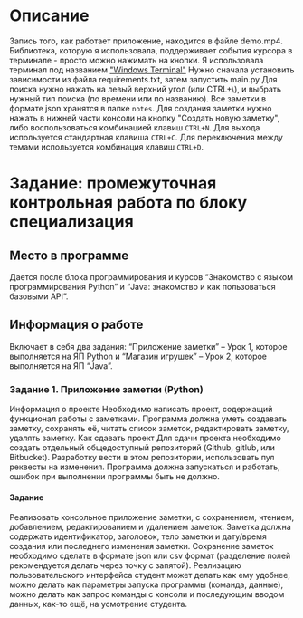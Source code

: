 # Описание
Запись того, как работает приложение, находится в файле demo.mp4.
Библиотека, которую я использовала, поддерживает события курсора
в терминале - просто можно нажимать на кнопки. Я использовала
терминал под названием ["Windows Terminal"](https://www.microsoft.com/store/productId/9N0DX20HK701)
Нужно сначала установить зависимости из файла requirements.txt, затем запустить main.py
Для поиска нужно нажать на левый верхний угол (или CTRL+\\), и выбрать нужный тип поиска
(по времени или по названию). Все заметки в формате json хранятся в папке `notes`.
Для создания заметки нужно нажать в нижней части консоли на кнопку "Создать новую заметку",
либо воспользоваться комбинацией клавиш `CTRL+N`. Для выхода используется стандартная
клавиша `CTRL+C`. Для переключения между темами используется комбинация клавиш `CTRL+D`.

# Задание: промежуточная контрольная работа по блоку специализация
## Место в программе
Дается после блока программирования и курсов “Знакомство с языком
программирования Python” и “Java: знакомство и как пользоваться
базовыми API”.
## Информация о работе
Включает в себя два задания: “Приложение заметки” – Урок 1, которое
выполняется на ЯП Python и “Магазин игрушек” – Урок 2, которое
выполняется на ЯП “Java”.
### Задание 1. Приложение заметки (Python)
Информация о проекте
Необходимо написать проект, содержащий функционал работы с заметками.
Программа должна уметь создавать заметку, сохранять её, читать список
заметок, редактировать заметку, удалять заметку.
Как сдавать проект
Для сдачи проекта необходимо создать отдельный общедоступный
репозиторий (Github, gitlub, или Bitbucket). Разработку вести в этом
репозитории, использовать пул реквесты на изменения. Программа должна
запускаться и работать, ошибок при выполнении программы быть не должно.
#### Задание
Реализовать консольное приложение заметки, с сохранением, чтением,
добавлением, редактированием и удалением заметок. Заметка должна
содержать идентификатор, заголовок, тело заметки и дату/время создания или
последнего изменения заметки. Сохранение заметок необходимо сделать в
формате json или csv формат (разделение полей рекомендуется делать через
точку с запятой). Реализацию пользовательского интерфейса студент может
делать как ему удобнее, можно делать как параметры запуска программы
(команда, данные), можно делать как запрос команды с консоли и
последующим вводом данных, как-то ещё, на усмотрение студента.
